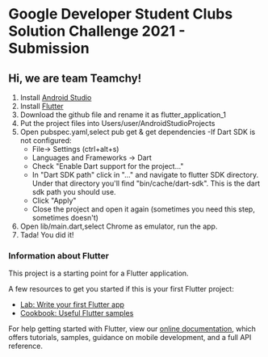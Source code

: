 # Google Developer Student Clubs Solution Challenge 2021 - Submission
## Hi, we are team Teamchy!

1. Install [Android Studio](https://developer.android.com/studio?gclid=Cj0KCQjwmIuDBhDXARIsAFITC_40lgIyf3MXwfbqSvMNpmW2SsMJ6Gx7k9XvC1f4YzY5C2gceRQ0QRAaAoWqEALw_wcB&gclsrc=aw.ds)
2. Install [Flutter](https://flutter.dev/docs/get-started/install)
3. Download the github file and rename it as flutter_application_1
4. Put the project files into Users/user/AndroidStudioProjects
5. Open pubspec.yaml,select pub get & get dependencies 
  -If Dart SDK is not configured:
    - File-> Settings (ctrl+alt+s)
    - Languages and Frameworks -> Dart
    - Check "Enable Dart support for the project..."
    - In "Dart SDK path" click in "..." and navigate to flutter SDK directory. Under that directory you'll find "bin/cache/dart-sdk". This is the dart sdk path you should use.
    - Click "Apply"
    - Close the project and open it again (sometimes you need this step, sometimes doesn't)
7. Open lib/main.dart,select Chrome as emulator, run the app.
8. Tada! You did it!

### Information about Flutter

This project is a starting point for a Flutter application.

A few resources to get you started if this is your first Flutter project:

- [Lab: Write your first Flutter app](https://flutter.dev/docs/get-started/codelab)
- [Cookbook: Useful Flutter samples](https://flutter.dev/docs/cookbook)

For help getting started with Flutter, view our
[online documentation](https://flutter.dev/docs), which offers tutorials,
samples, guidance on mobile development, and a full API reference.

